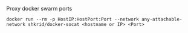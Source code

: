 
Proxy docker swarm ports

```
docker run --rm -p HostIP:HostPort:Port --network any-attachable-network shkrid/docker-socat <hostname or IP> <Port>
```
